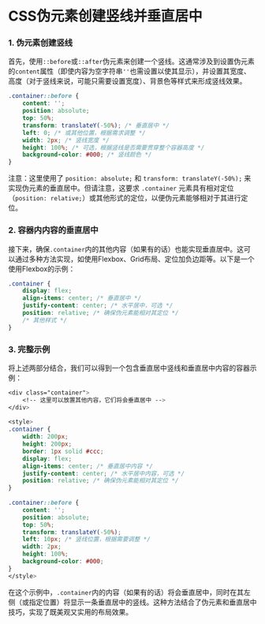 # CSS伪元素创建竖线并垂直居中

### 1. 伪元素创建竖线

首先，使用`::before`或`::after`伪元素来创建一个竖线。这通常涉及到设置伪元素的`content`属性（即使内容为空字符串`''`也需设置以使其显示），并设置其宽度、高度（对于竖线来说，可能只需要设置宽度）、背景色等样式来形成竖线效果。

```css
.container::before {  
    content: '';  
    position: absolute;  
    top: 50%;  
    transform: translateY(-50%); /* 垂直居中 */  
    left: 0; /* 或其他位置，根据需求调整 */  
    width: 2px; /* 竖线宽度 */  
    height: 100%; /* 可选，根据竖线是否需要贯穿整个容器高度 */  
    background-color: #000; /* 竖线颜色 */  
}
```

注意：这里使用了 `position: absolute;` 和 `transform: translateY(-50%);` 来实现伪元素的垂直居中。但请注意，这要求 `.container` 元素具有相对定位 （`position: relative;`）或其他形式的定位，以便伪元素能够相对于其进行定位。

### 2. 容器内内容的垂直居中

接下来，确保`.container`内的其他内容（如果有的话）也能实现垂直居中。这可以通过多种方法实现，如使用Flexbox、Grid布局、定位加负边距等。以下是一个使用Flexbox的示例：

```css
.container {  
    display: flex;  
    align-items: center; /* 垂直居中 */  
    justify-content: center; /* 水平居中，可选 */  
    position: relative; /* 确保伪元素能相对其定位 */  
    /* 其他样式 */  
}
```

### 3. 完整示例

将上述两部分结合，我们可以得到一个包含垂直居中竖线和垂直居中内容的容器示例：

```css
<div class="container">  
    <!-- 这里可以放置其他内容，它们将会垂直居中 -->  
</div>  
  
<style>  
.container {  
    width: 200px;  
    height: 200px;  
    border: 1px solid #ccc;  
    display: flex;  
    align-items: center; /* 垂直居中内容 */  
    justify-content: center; /* 水平居中内容，可选 */  
    position: relative; /* 确保伪元素能相对其定位 */  
}  
  
.container::before {  
    content: '';  
    position: absolute;  
    top: 50%;  
    transform: translateY(-50%);  
    left: 10px; /* 竖线位置，根据需要调整 */  
    width: 2px;  
    height: 100%;  
    background-color: #000;  
}  
</style>
```

在这个示例中，`.container`内的内容（如果有的话）将会垂直居中，同时在其左侧（或指定位置）将显示一条垂直居中的竖线。这种方法结合了伪元素和垂直居中技巧，实现了既美观又实用的布局效果。

